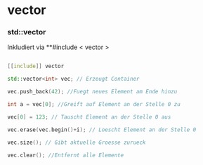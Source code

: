# vector

### std::vector

Inkludiert via **#include < vector >

```cpp

[[include]] vector

std::vector<int> vec; // Erzeugt Container

vec.push_back(42); //Fuegt neues Element am Ende hinzu

int a = vec[0]; //Greift auf Element an der Stelle 0 zu

vec[0] = 123; // Tauscht Element an der Stelle 0 aus

vec.erase(vec.begin()+i); // Loescht Element an der Stelle 0

vec.size(); // Gibt aktuelle Groesse zurueck

vec.clear(); //Entfernt alle Elemente


